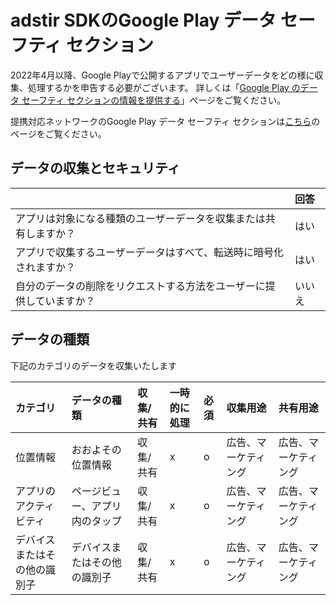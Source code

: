 # adstir SDKのGoogle Play データ セーフティ セクション

2022年4月以降、Google Playで公開するアプリでユーザーデータをどの様に収集、処理するかを申告する必要がございます。
詳しくは「[Google Play のデータ セーフティ セクションの情報を提供する](https://support.google.com/googleplay/android-developer/answer/10787469?hl=ja)」ページをご覧ください。

提携対応ネットワークのGoogle Play データ セーフティ セクションは[こちら](./nw_safety_section.md)のページをご覧ください。

## データの収集とセキュリティ

|                                                           | 回答   |
| :-------------------------------------------------------- | :---- |
| アプリは対象になる種類のユーザーデータを収集または共有しますか？      | はい  |
| アプリで収集するユーザーデータはすべて、転送時に暗号化されますか？    | はい  |
| 自分のデータの削除をリクエストする方法をユーザーに提供していますか？  | いいえ |


## データの種類

下記のカテゴリのデータを収集いたします

| カテゴリ                      | データの種類                 | 収集/共有 | 一時的に処理 | 必須 | 収集用途           | 共有用途            |
| :----------------------------| :------------------------- |:--------|:-----------|:-----|:------------------|:-----------------|
| 位置情報                      | おおよその位置情報            | 収集/共有 | x         | o     | 広告、マーケティング | 広告、マーケティング |
| アプリのアクティビティ          | ページビュー、アプリ内のタップ  | 収集/共有  | x         | o     | 広告、マーケティング | 広告、マーケティング |
| デバイスまたはその他の識別子      | デバイスまたはその他の識別子  | 収集/共有  | x         | o     | 広告、マーケティング | 広告、マーケティング |


